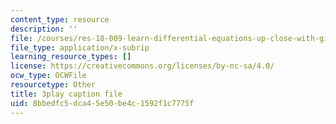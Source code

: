 ```yaml
---
content_type: resource
description: ''
file: /courses/res-18-009-learn-differential-equations-up-close-with-gilbert-strang-and-cleve-moler-fall-2015/8bbedfc5dca45e50be4c1592f1c7775f_6b9AW6QxXt0.vtt
file_type: application/x-subrip
learning_resource_types: []
license: https://creativecommons.org/licenses/by-nc-sa/4.0/
ocw_type: OCWFile
resourcetype: Other
title: 3play caption file
uid: 8bbedfc5-dca4-5e50-be4c-1592f1c7775f
---
```

